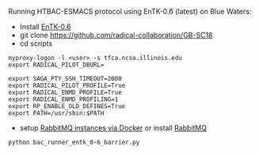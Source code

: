 Running HTBAC-ESMACS protocol using EnTK-0.6 (latest) on Blue Waters:

* Install [EnTK-0.6](https://github.com/radical-collaboration/RADICAL-UCL/wiki/RCT)
* git clone https://github.com/radical-collaboration/GB-SC18
* cd scripts
```
myproxy-logon -l <user> -s tfca.ncsa.illinois.edu
export RADICAL_PILOT_DBURL= 

export SAGA_PTY_SSH_TIMEOUT=2000
export RADICAL_PILOT_PROFILE=True
export RADICAL_ENMD_PROFILE=True
export RADICAL_ENMD_PROFILING=1
export RP_ENABLE_OLD_DEFINES=True
export PATH=/usr/sbin:$PATH
```

* setup [RabbitMQ instances via Docker](https://github.com/radical-collaboration/GB-SC18/blob/master/scripts/docker_setup.md) or install [RabbitMQ](https://www.rabbitmq.com/download.html)

```python bac_runner_entk_0-6_barrier.py```
